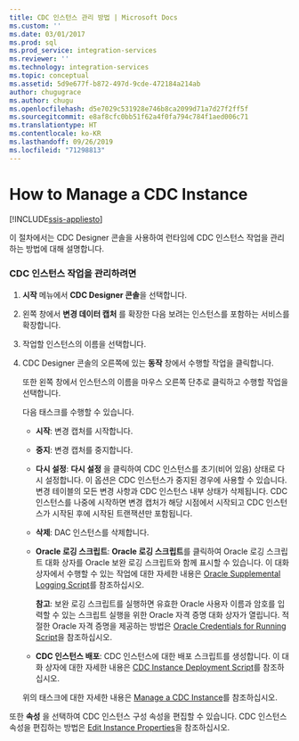 ```yaml
---
title: CDC 인스턴스 관리 방법 | Microsoft Docs
ms.custom: ''
ms.date: 03/01/2017
ms.prod: sql
ms.prod_service: integration-services
ms.reviewer: ''
ms.technology: integration-services
ms.topic: conceptual
ms.assetid: 5d9e677f-b872-497d-9cde-472184a214ab
author: chugugrace
ms.author: chugu
ms.openlocfilehash: d5e7029c531928e746b8ca2099d71a7d27f2ff5f
ms.sourcegitcommit: e8af8cfc0bb51f62a4f0fa794c784f1aed006c71
ms.translationtype: HT
ms.contentlocale: ko-KR
ms.lasthandoff: 09/26/2019
ms.locfileid: "71298813"
---
```

# <a name="how-to-manage-a-cdc-instance"></a>How to Manage a CDC Instance

[!INCLUDE[ssis-appliesto](../../includes/ssis-appliesto-ssvrpluslinux-asdb-asdw-xxx.md)]


  이 절차에서는 CDC Designer 콘솔을 사용하여 런타임에 CDC 인스턴스 작업을 관리하는 방법에 대해 설명합니다.  
  
### <a name="to-manage-cdc-instance-operations"></a>CDC 인스턴스 작업을 관리하려면  
  
1.  **시작** 메뉴에서 **CDC Designer 콘솔**을 선택합니다.  
  
2.  왼쪽 창에서 **변경 데이터 캡처** 를 확장한 다음 보려는 인스턴스를 포함하는 서비스를 확장합니다.  
  
3.  작업할 인스턴스의 이름을 선택합니다.  
  
4.  CDC Designer 콘솔의 오른쪽에 있는 **동작** 창에서 수행할 작업을 클릭합니다.  
  
     또한 왼쪽 창에서 인스턴스의 이름을 마우스 오른쪽 단추로 클릭하고 수행할 작업을 선택합니다.  
  
     다음 태스크를 수행할 수 있습니다.  
  
    -   **시작**: 변경 캡처를 시작합니다.  
  
    -   **중지**: 변경 캡처를 중지합니다.  
  
    -   **다시 설정**: **다시 설정** 을 클릭하여 CDC 인스턴스를 초기(비어 있음) 상태로 다시 설정합니다. 이 옵션은 CDC 인스턴스가 중지된 경우에 사용할 수 있습니다. 변경 테이블의 모든 변경 사항과 CDC 인스턴스 내부 상태가 삭제됩니다. CDC 인스턴스를 나중에 시작하면 변경 캡처가 해당 시점에서 시작되고 CDC 인스턴스가 시작된 후에 시작된 트랜잭션만 포함됩니다.  
  
    -   **삭제**: DAC 인스턴스를 삭제합니다.  
  
    -   **Oracle 로깅 스크립트**: **Oracle 로깅 스크립트**를 클릭하여 Oracle 로깅 스크립트 대화 상자를 Oracle 보완 로깅 스크립트와 함께 표시할 수 있습니다. 이 대화 상자에서 수행할 수 있는 작업에 대한 자세한 내용은 [Oracle Supplemental Logging Script](../../integration-services/change-data-capture/oracle-supplemental-logging-script.md)를 참조하십시오.  
  
         **참고**: 보완 로깅 스크립트를 실행하면 유효한 Oracle 사용자 이름과 암호를 입력할 수 있는 스크립트 실행을 위한 Oracle 자격 증명 대화 상자가 열립니다. 적절한 Oracle 자격 증명을 제공하는 방법은 [Oracle Credentials for Running Script](../../integration-services/change-data-capture/oracle-credentials-for-running-script.md)을 참조하십시오.  
  
    -   **CDC 인스턴스 배포**: CDC 인스턴스에 대한 배포 스크립트를 생성합니다. 이 대화 상자에 대한 자세한 내용은 [CDC Instance Deployment Script](../../integration-services/change-data-capture/cdc-instance-deployment-script.md)를 참조하십시오.  
  
     위의 태스크에 대한 자세한 내용은 [Manage a CDC Instance](../../integration-services/change-data-capture/manage-a-cdc-instance.md)를 참조하십시오.  
  
 또한 **속성** 을 선택하여 CDC 인스턴스 구성 속성을 편집할 수 있습니다. CDC 인스턴스 속성을 편집하는 방법은 [Edit Instance Properties](../../integration-services/change-data-capture/edit-instance-properties.md)을 참조하십시오.  
  
  
